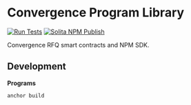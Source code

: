# Convergence Program Library

[![Run Tests](https://github.com/convergence-rfq/convergence-program-library/actions/workflows/tests.yml/badge.svg)](https://github.com/convergence-rfq/convergence-program-library/actions/workflows/tests.yml)
[![Solita NPM Publish](https://github.com/convergence-rfq/convergence-program-library/actions/workflows/solita-npm-publish.yml/badge.svg)](https://github.com/convergence-rfq/convergence-program-library/actions/workflows/solita-npm-publish.yml)

Convergence RFQ smart contracts and NPM SDK.

## Development

**Programs**

```bash
anchor build
```
